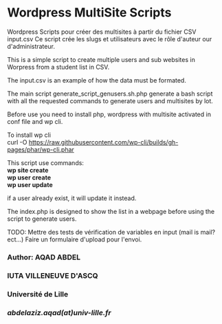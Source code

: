 # Wordpress MultiSite Scripts
Wordpress Scripts pour créer des multisites à partir du fichier CSV input.csv
Ce script crée les slugs et utilisateurs avec le rôle d'auteur our d'administrateur.


This is a simple script to create multiple users and sub websites in Worpress 
from a student list in CSV.


The input.csv is an example of how the data must be formated.

The main script generate_script_genusers.sh.php generate a bash script with all the requested commands
to generate users and multisites by lot.

Before use you need to install php, wordpress with multisite activated in conf file and wp cli.

To install wp cli</br>
curl -O https://raw.githubusercontent.com/wp-cli/builds/gh-pages/phar/wp-cli.phar

This script use commands: </br>
<b>wp site create</b></br>
<b>wp user create</b></br>
<b>wp user update</b></br>

if a user already exist, it will update it instead. 

The index.php is designed to show the list in a webpage before using the script to generate users.

TODO:
Mettre des tests de vérification de variables en input (mail is mail? ect...)
Faire un formulaire d'upload pour l'envoi.




<h3> Author: AQAD ABDEL </h3>
<h3> IUTA VILLENEUVE D'ASCQ </h3>
<h3> Université de Lille </h3>
<h3><i>abdelaziz.aqad(at)univ-lille.fr</i></h3>
